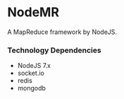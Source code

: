 # NodeMR

A MapReduce framework by NodeJS.
### Technology Dependencies

* NodeJS 7.x
* socket.io
* redis
* mongodb